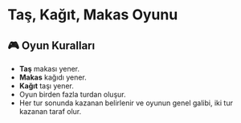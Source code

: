 # Taş, Kağıt, Makas Oyunu

## 🎮 Oyun Kuralları

- **Taş** makası yener.
- **Makas** kağıdı yener.
- **Kağıt** taşı yener.
- Oyun birden fazla turdan oluşur.
- Her tur sonunda kazanan belirlenir ve oyunun genel galibi, iki tur kazanan taraf olur.
